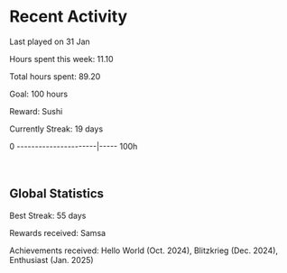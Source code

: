 # Recent Activity
Last played on 31 Jan  

Hours spent this week: 11.10  

Total hours spent: 89.20  

Goal: 100 hours  

Reward: Sushi  

Currently Streak: 19 days 

0 ----------------------|----- 100h  
<br><br>

## Global Statistics
Best Streak: 55 days

Rewards received: Samsa

Achievements received: Hello World (Oct. 2024), Blitzkrieg (Dec. 2024), Enthusiast (Jan. 2025)
